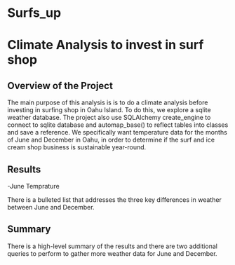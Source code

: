# Surfs_up
# Climate  Analysis to invest in surf shop
## Overview of the Project
The main purpose of this analysis is is to do a climate analysis before investing in surfing shop in Oahu Island. To do this, we explore a sqlite weather database. The project  also use SQLAlchemy create_engine to connect to sqlite database and automap_base() to reflect tables into classes and save a reference. We specifically want temperature data for the months of June and December in Oahu, in order to determine if the surf and ice cream shop business is sustainable year-round.

## Results
  -June Temprature
  
There is a bulleted list that addresses the three key differences in weather between June and December.
## Summary
There is a high-level summary of the results and there are two additional queries to perform to gather more weather data for June and December. 
